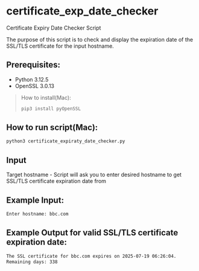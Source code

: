 # certificate_exp_date_checker
Certificate Expiry Date Checker Script

The purpose of this script is to check and display the expiration date of the SSL/TLS certificate for the input hostname.

## Prerequisites:

* Python 3.12.5
* OpenSSL 3.0.13

>How to install(Mac):
>```sh
>pip3 install pyOpenSSL
>```

## How to run script(Mac):

```txt
python3 certificate_expiraty_date_checker.py
```

## Input
Target hostname - Script will ask you to enter desired hostname to get SSL/TLS certificate expiration date from

## Example Input:
```sh
Enter hostname: bbc.com
```
## Example Output for valid SSL/TLS certificate expiration date:
```sh
The SSL certificate for bbc.com expires on 2025-07-19 06:26:04.
Remaining days: 338
```
